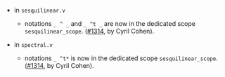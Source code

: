 - in `sesquilinear.v`
  + notations `_ ^ _` and `_ ^t _` are now in the dedicated scope `sesquilinear_scope`.
  ([#1314](https://github.com/coq/stdlib/pull/1314),
  by Cyril Cohen).

- in `spectral.v`
  + notations `_ ^t*` is now in the dedicated scope `sesquilinear_scope`.
  ([#1314](https://github.com/coq/stdlib/pull/1314),
  by Cyril Cohen).
